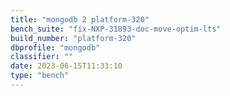 ```yaml
---
title: "mongodb 2 platform-320"
bench_suite: "fix-NXP-31893-doc-move-optim-lts"
build_number: "platform-320"
dbprofile: "mongodb"
classifier: ""
date: 2023-06-15T11:33:10
type: "bench"
---
```

